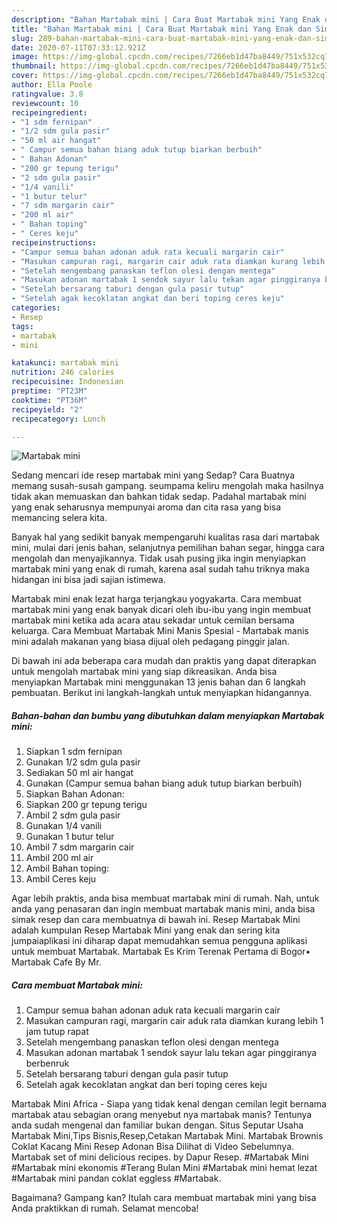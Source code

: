 ```yaml
---
description: "Bahan Martabak mini | Cara Buat Martabak mini Yang Enak dan Simpel"
title: "Bahan Martabak mini | Cara Buat Martabak mini Yang Enak dan Simpel"
slug: 289-bahan-martabak-mini-cara-buat-martabak-mini-yang-enak-dan-simpel
date: 2020-07-11T07:33:12.921Z
image: https://img-global.cpcdn.com/recipes/7266eb1d47ba8449/751x532cq70/martabak-mini-foto-resep-utama.jpg
thumbnail: https://img-global.cpcdn.com/recipes/7266eb1d47ba8449/751x532cq70/martabak-mini-foto-resep-utama.jpg
cover: https://img-global.cpcdn.com/recipes/7266eb1d47ba8449/751x532cq70/martabak-mini-foto-resep-utama.jpg
author: Ella Poole
ratingvalue: 3.8
reviewcount: 10
recipeingredient:
- "1 sdm fernipan"
- "1/2 sdm gula pasir"
- "50 ml air hangat"
- " Campur semua bahan biang aduk tutup biarkan berbuih"
- " Bahan Adonan"
- "200 gr tepung terigu"
- "2 sdm gula pasir"
- "1/4 vanili"
- "1 butur telur"
- "7 sdm margarin cair"
- "200 ml air"
- " Bahan toping"
- " Ceres keju"
recipeinstructions:
- "Campur semua bahan adonan aduk rata kecuali margarin cair"
- "Masukan campuran ragi, margarin cair aduk rata diamkan kurang lebih 1 jam tutup rapat"
- "Setelah mengembang panaskan teflon olesi dengan mentega"
- "Masukan adonan martabak 1 sendok sayur lalu tekan agar pinggiranya berbenruk"
- "Setelah bersarang taburi dengan gula pasir tutup"
- "Setelah agak kecoklatan angkat dan beri toping ceres keju"
categories:
- Resep
tags:
- martabak
- mini

katakunci: martabak mini 
nutrition: 246 calories
recipecuisine: Indonesian
preptime: "PT23M"
cooktime: "PT36M"
recipeyield: "2"
recipecategory: Lunch

---
```



![Martabak mini](https://img-global.cpcdn.com/recipes/7266eb1d47ba8449/751x532cq70/martabak-mini-foto-resep-utama.jpg)

Sedang mencari ide resep martabak mini yang Sedap? Cara Buatnya memang susah-susah gampang. seumpama keliru mengolah maka hasilnya tidak akan memuaskan dan bahkan tidak sedap. Padahal martabak mini yang enak seharusnya mempunyai aroma dan cita rasa yang bisa memancing selera kita.

Banyak hal yang sedikit banyak mempengaruhi kualitas rasa dari martabak mini, mulai dari jenis bahan, selanjutnya pemilihan bahan segar, hingga cara mengolah dan menyajikannya. Tidak usah pusing jika ingin menyiapkan martabak mini yang enak di rumah, karena asal sudah tahu triknya maka hidangan ini bisa jadi sajian istimewa.

Martabak mini enak lezat harga terjangkau yogyakarta. Cara membuat martabak mini yang enak banyak dicari oleh ibu-ibu yang ingin membuat martabak mini ketika ada acara atau sekadar untuk cemilan bersama keluarga. Cara Membuat Martabak Mini Manis Spesial - Martabak manis mini adalah makanan yang biasa dijual oleh pedagang pinggir jalan.


Di bawah ini ada beberapa cara mudah dan praktis yang dapat diterapkan untuk mengolah martabak mini yang siap dikreasikan. Anda bisa menyiapkan Martabak mini menggunakan 13 jenis bahan dan 6 langkah pembuatan. Berikut ini langkah-langkah untuk menyiapkan hidangannya.

<!--inarticleads1-->

##### Bahan-bahan dan bumbu yang dibutuhkan dalam menyiapkan Martabak mini:

1. Siapkan 1 sdm fernipan
1. Gunakan 1/2 sdm gula pasir
1. Sediakan 50 ml air hangat
1. Gunakan  (Campur semua bahan biang aduk tutup biarkan berbuih)
1. Siapkan  Bahan Adonan:
1. Siapkan 200 gr tepung terigu
1. Ambil 2 sdm gula pasir
1. Gunakan 1/4 vanili
1. Gunakan 1 butur telur
1. Ambil 7 sdm margarin cair
1. Ambil 200 ml air
1. Ambil  Bahan toping:
1. Ambil  Ceres keju


Agar lebih praktis, anda bisa membuat martabak mini di rumah. Nah, untuk anda yang penasaran dan ingin membuat martabak manis mini, anda bisa simak resep dan cara membuatnya di bawah ini. Resep Martabak Mini adalah kumpulan Resep Martabak Mini yang enak dan sering kita jumpaiaplikasi ini diharap dapat memudahkan semua pengguna aplikasi untuk membuat Martabak. Martabak Es Krim Terenak Pertama di Bogor• Martabak Cafe By Mr. 

<!--inarticleads2-->

##### Cara membuat Martabak mini:

1. Campur semua bahan adonan aduk rata kecuali margarin cair
1. Masukan campuran ragi, margarin cair aduk rata diamkan kurang lebih 1 jam tutup rapat
1. Setelah mengembang panaskan teflon olesi dengan mentega
1. Masukan adonan martabak 1 sendok sayur lalu tekan agar pinggiranya berbenruk
1. Setelah bersarang taburi dengan gula pasir tutup
1. Setelah agak kecoklatan angkat dan beri toping ceres keju


Martabak Mini Africa - Siapa yang tidak kenal dengan cemilan legit bernama martabak atau sebagian orang menyebut nya martabak manis? Tentunya anda sudah mengenal dan familiar bukan dengan. Situs Seputar Usaha Martabak Mini,Tips Bisnis,Resep,Cetakan Martabak Mini. Martabak Brownis Coklat Kacang Mini Resep Adonan Bisa Dilihat di Video Sebelumnya. Martabak set of mini delicious recipes. by Dapur Resep. #Martabak Mini #Martabak mini ekonomis #Terang Bulan Mini #Martabak mini hemat lezat #Martabak mini pandan coklat eggless #Martabak. 

Bagaimana? Gampang kan? Itulah cara membuat martabak mini yang bisa Anda praktikkan di rumah. Selamat mencoba!
